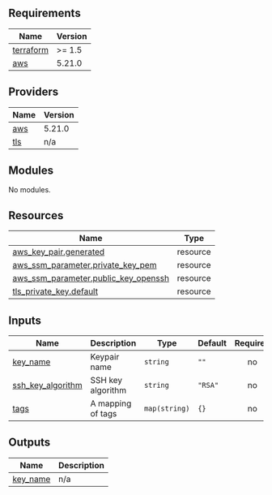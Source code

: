 ## Requirements

| Name | Version |
|------|---------|
| <a name="requirement_terraform"></a> [terraform](#requirement\_terraform) | >= 1.5 |
| <a name="requirement_aws"></a> [aws](#requirement\_aws) | 5.21.0 |

## Providers

| Name | Version |
|------|---------|
| <a name="provider_aws"></a> [aws](#provider\_aws) | 5.21.0 |
| <a name="provider_tls"></a> [tls](#provider\_tls) | n/a |

## Modules

No modules.

## Resources

| Name | Type |
|------|------|
| [aws_key_pair.generated](https://registry.terraform.io/providers/hashicorp/aws/5.21.0/docs/resources/key_pair) | resource |
| [aws_ssm_parameter.private_key_pem](https://registry.terraform.io/providers/hashicorp/aws/5.21.0/docs/resources/ssm_parameter) | resource |
| [aws_ssm_parameter.public_key_openssh](https://registry.terraform.io/providers/hashicorp/aws/5.21.0/docs/resources/ssm_parameter) | resource |
| [tls_private_key.default](https://registry.terraform.io/providers/hashicorp/tls/latest/docs/resources/private_key) | resource |

## Inputs

| Name | Description | Type | Default | Required |
|------|-------------|------|---------|:--------:|
| <a name="input_key_name"></a> [key\_name](#input\_key\_name) | Keypair name | `string` | `""` | no |
| <a name="input_ssh_key_algorithm"></a> [ssh\_key\_algorithm](#input\_ssh\_key\_algorithm) | SSH key algorithm | `string` | `"RSA"` | no |
| <a name="input_tags"></a> [tags](#input\_tags) | A mapping of tags | `map(string)` | `{}` | no |

## Outputs

| Name | Description |
|------|-------------|
| <a name="output_key_name"></a> [key\_name](#output\_key\_name) | n/a |
